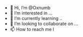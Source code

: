 - 👋 Hi, I’m @Oxnumb
- 👀 I’m interested in ...
- 🌱 I’m currently learning ..
- 💞️ I’m looking to collaborate on ...
- 📫 How to reach me l

<!---
Oxnumb/Oxnumb is a ✨ special ✨ repository because its `README.md` (this file) appears on your GitHub profile.
You can click the Preview link to take a look at your changes.
---
